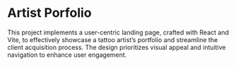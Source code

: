 # Artist Porfolio

This project implements a user-centric landing page, crafted with React and Vite, to effectively showcase a tattoo artist’s portfolio and streamline the client acquisition process. The design prioritizes visual appeal and intuitive navigation to enhance user engagement. 
